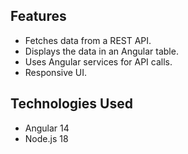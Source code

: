 ## Features

- Fetches data from a REST API.
- Displays the data in an Angular table.
- Uses Angular services for API calls.
- Responsive UI.

## Technologies Used

-  Angular 14
-  Node.js 18
